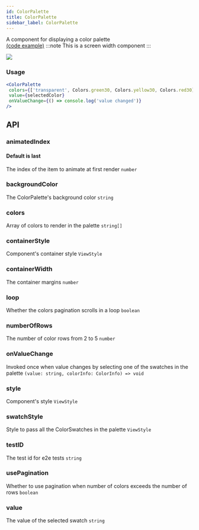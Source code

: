 ```yaml
---
id: ColorPalette
title: ColorPalette
sidebar_label: ColorPalette
---
```


A component for displaying a color palette  
[(code example)](https://github.com/wix/react-native-ui-lib/blob/master/demo/src/screens/componentScreens/ColorPickerScreen.tsx)
:::note
This is a screen width component
:::
<div style={{display: 'flex', flexDirection: 'row', overflowX: 'auto', maxHeight: '500px', alignItems: 'center'}}><img style={{maxHeight: '420px'}} src={'https://github.com/wix/react-native-ui-lib/blob/master/demo/showcase/ColorPalette/ColorPalette.gif?raw=true'}/>

</div>

### Usage
``` jsx live
<ColorPalette
 colors={['transparent', Colors.green30, Colors.yellow30, Colors.red30]}
 value={selectedColor}
 onValueChange={() => console.log('value changed')}
/>
```
## API
### animatedIndex
#### Default is last
The index of the item to animate at first render
`number ` 

### backgroundColor
The ColorPalette's background color
`string ` 

### colors
Array of colors to render in the palette
`string[] ` 

### containerStyle
Component's container style
`ViewStyle ` 

### containerWidth
The container margins
`number ` 

### loop
Whether the colors pagination scrolls in a loop
`boolean ` 

### numberOfRows
The number of color rows from 2 to 5
`number ` 

### onValueChange
Invoked once when value changes by selecting one of the swatches in the palette
`(value: string, colorInfo: ColorInfo) => void ` 

### style
Component's style
`ViewStyle ` 

### swatchStyle
Style to pass all the ColorSwatches in the palette
`ViewStyle ` 

### testID
The test id for e2e tests
`string ` 

### usePagination
Whether to use pagination when number of colors exceeds the number of rows
`boolean ` 

### value
The value of the selected swatch
`string ` 


